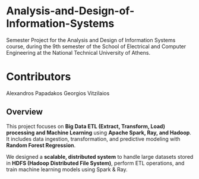 # Analysis-and-Design-of-Information-Systems
Semester Project for the Analysis and Design of Information Systems course, during the 9th semester of the School of Electrical and Computer Engineering at the National Technical University of Athens.
# Contributors
Alexandros Papadakos
Georgios Vitzilaios
##  Overview
This project focuses on **Big Data ETL (Extract, Transform, Load) processing and Machine Learning** using **Apache Spark, Ray, and Hadoop**. It includes data ingestion, transformation, and predictive modeling with **Random Forest Regression**.

We designed a **scalable, distributed system** to handle large datasets stored in **HDFS (Hadoop Distributed File System)**, perform ETL operations, and train machine learning models using Spark & Ray.
